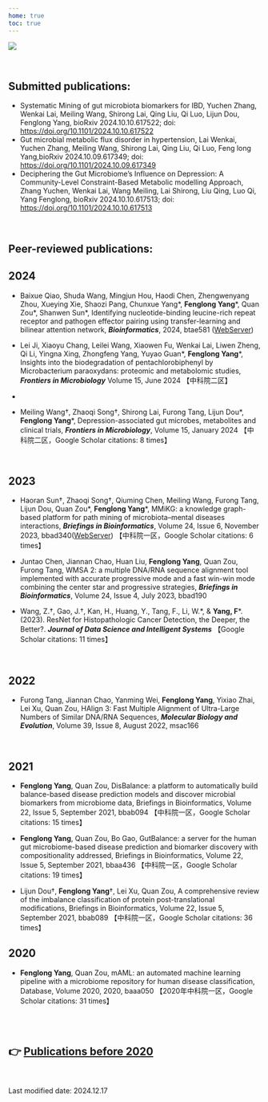 ```yaml
---
home: true
toc: true
---
```

![](https://images.squarespace-cdn.com/content/v1/5aa84edaf793922ad7a32f48/1531006790023-6UVIWQ0NTKNNPR8NJ667/AdobeStock_190878909+publish+.jpg?format=2500w)

<br>


## **Submitted publications:**

- Systematic Mining of gut microbiota biomarkers for IBD, Yuchen Zhang, Wenkai Lai, Meiling Wang, Shirong Lai, Qing Liu, Qi Luo, Lijun Dou, Fenglong Yang, bioRxiv 2024.10.10.617522; doi: https://doi.org/10.1101/2024.10.10.617522
- Gut microbial metabolic flux disorder in hypertension, Lai Wenkai, Yuchen Zhang, Meiling Wang, Shirong Lai, Qing Liu, Qi Luo, Feng long Yang,bioRxiv 2024.10.09.617349; doi: https://doi.org/10.1101/2024.10.09.617349
- Deciphering the Gut Microbiome’s Influence on Depression: A Community-Level Constraint-Based Metabolic modelling Approach, Zhang Yuchen, Wenkai Lai, Wang Meiling, Lai Shirong, Liu Qing, Luo Qi, Yang Fenglong, bioRxiv 2024.10.10.617513; doi: https://doi.org/10.1101/2024.10.10.617513
<br>

## **Peer-reviewed publications:**

## **2024**
- Baixue Qiao, Shuda Wang, Mingjun Hou, Haodi Chen, Zhengwenyang Zhou, Xueying Xie, Shaozi Pang, Chunxue Yang&#42;, **Fenglong Yang**&#42;, Quan Zou&#42;, Shanwen Sun&#42;, Identifying nucleotide-binding leucine-rich repeat receptor and pathogen effector pairing using transfer-learning and bilinear attention network, ***Bioinformatics***, 2024, btae581 ([WebServer](http://nerrd.cn/#/prediction))
  
- Lei Ji, Xiaoyu Chang, Leilei Wang, Xiaowen Fu, Wenkai Lai, Liwen Zheng, Qi Li, Yingna Xing, Zhongfeng Yang, Yuyao Guan&#42;, **Fenglong Yang**&#42;, Insights into the biodegradation of pentachlorobiphenyl by Microbacterium paraoxydans: proteomic and metabolomic studies, ***Frontiers in Microbiology*** Volume 15, June 2024 【中科院二区】
- 
- Meiling Wang&dagger;, Zhaoqi Song&dagger;, Shirong Lai, Furong Tang, Lijun Dou&#42;, **Fenglong Yang**&#42;, Depression-associated gut microbes, metabolites and clinical trials, ***Frontiers in Microbiology***, Volume 15, January 2024 【中科院二区，Google Scholar citations: 8 times】
<br>

## **2023**

- Haoran Sun&dagger;, Zhaoqi Song&dagger;, Qiuming Chen, Meiling Wang, Furong Tang, Lijun Dou, Quan Zou&#42;, **Fenglong Yang**&#42;, MMiKG: a knowledge graph-based platform for path mining of microbiota–mental diseases interactions, ***Briefings in Bioinformatics***, Volume 24, Issue 6, November 2023, bbad340([WebServer](http://yangbiolab.cn:8501/)) 【中科院一区，Google Scholar citations: 6 times】
  
- Juntao Chen, Jiannan Chao, Huan Liu, **Fenglong Yang**, Quan Zou, Furong Tang, WMSA 2: a multiple DNA/RNA sequence alignment tool implemented with accurate progressive mode and a fast win-win mode combining the center star and progressive strategies, ***Briefings in Bioinformatics***, Volume 24, Issue 4, July 2023, bbad190

- Wang, Z.&dagger;, Gao, J.&dagger;, Kan, H., Huang, Y., Tang, F., Li, W.&#42;, & **Yang, F**&#42;.(2023). ResNet for Histopathologic Cancer Detection, the Deeper, the Better?. ***Journal of Data Science and Intelligent Systems*** 【Google Scholar citations: 11 times】

<br>

## **2022**

- Furong Tang, Jiannan Chao, Yanming Wei, **Fenglong Yang**, Yixiao Zhai, Lei Xu, Quan Zou, HAlign 3: Fast Multiple Alignment of Ultra-Large Numbers of Similar DNA/RNA Sequences, ***Molecular Biology and Evolution***, Volume 39, Issue 8, August 2022, msac166 

<br>

## **2021**

- **Fenglong Yang**, Quan Zou, DisBalance: a platform to automatically build balance-based disease prediction models and discover microbial biomarkers from microbiome data, Briefings in Bioinformatics, Volume 22, Issue 5, September 2021, bbab094 【中科院一区，Google Scholar citations: 15 times】

- **Fenglong Yang**, Quan Zou, Bo Gao, GutBalance: a server for the human gut microbiome-based disease prediction and biomarker discovery with compositionality addressed, Briefings in Bioinformatics, Volume 22, Issue 5, September 2021, bbaa436 【中科院一区，Google Scholar citations: 19 times】

- Lijun Dou&dagger;, **Fenglong Yang**&dagger;, Lei Xu, Quan Zou, A comprehensive review of the imbalance classification of protein post-translational modifications, Briefings in Bioinformatics, Volume 22, Issue 5, September 2021, bbab089 【中科院一区，Google Scholar citations: 36 times】

## **2020**

- **Fenglong Yang**, Quan Zou, mAML: an automated machine learning pipeline with a microbiome repository for human disease classification, Database, Volume 2020, 2020, baaa050 【2020年中科院一区，Google Scholar citations: 31 times】

<br>
<br>

## **:point_right: [Publications before 2020](http://lab.malab.cn/~yangfl/#Publications)**

<br>

Last modified date: 2024.12.17
